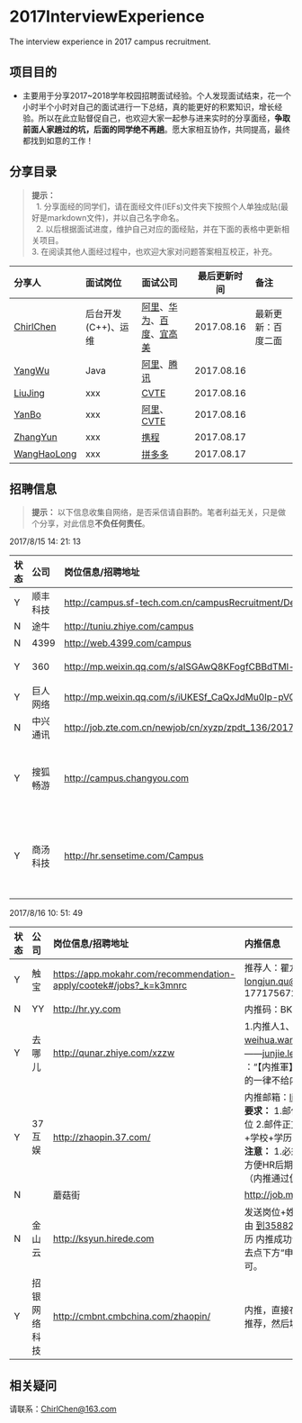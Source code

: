 # 2017InterviewExperience
The interview experience in 2017 campus recruitment.
## 项目目的
- 主要用于分享2017~2018学年校园招聘面试经验。个人发现面试结束，花一个小时半个小时对自己的面试进行一下总结，真的能更好的积累知识，增长经验。所以在此立贴督促自己，也欢迎大家一起参与进来实时的分享面经，**争取前面人家趟过的坑，后面的同学绝不再趟**。愿大家相互协作，共同提高，最终都找到如意的工作！

## 分享目录
> **提示：** <br>
    1. 分享面经的同学们，请在面经文件(IEFs)文件夹下按照个人单独成贴(最好是markdown文件)，并以自己名字命名。 <br>
    2. 以后根据面试进度，维护自己对应的面经贴，并在下面的表格中更新相关项目。<br>
    3. 在阅读其他人面经过程中，也欢迎大家对问题答案相互校正，补充。<br>
  
| 分享人 | 面试岗位 | 面试公司 | 最后更新时间 | 备注 |
| :--- | :---- | :---- | :---: | :----- | 
|[ChirlChen](./IEFs/ChirlChen.md)| 后台开发(C++)、运维| [阿里](./IEFs/ChirlChen.md#mayijinfu)、[华为](./IEFs/ChirlChen.md#huawei)、[百度](./IEFs/ChirlChen.md#baidu_shanghai)、[宜高美](./IEFs/ChirlChen.md#yigaomei) | 2017.08.16| 最新更新：百度二面 |
|[YangWu](./IEFs/YangWu.md) | Java | [阿里](./IEFs/YangWu.md#ali)、[腾讯](./IEFs/YangWu.md#tengxun) | 2017.08.16 | |
|[LiuJing](./IEFs/LiuJing.md) | xxx | [CVTE](./IEFs/LiuJing.md#cvte)| 2017.08.16 | |
|[YanBo](./IEFs/YanBo.md) | xxx | [阿里](./IEFs/YanBo.md#ali)、[CVTE](./IEFs/YanBo.md#cvte)| 2017.08.16 | |
|[ZhangYun](./IEFs/ZhangYun.md) | xxx | [携程](./IEFs/ZhangYun.md#xiecheng)| 2017.08.17 | |
|[WangHaoLong](./IEFs/WangHaoLong.md) | xxx | [拼多多](./IEFs/WangHaoLong.md#pinduoduo)| 2017.08.17 | |
 
 
## 招聘信息
> **提示：** 以下信息收集自网络，是否采信请自斟酌。笔者利益无关，只是做个分享，对此信息**不负任何责任**。

2017/8/15 14: 21: 13

|状态 | 公司 | 岗位信息/招聘地址 | 内推信息 |
| --- | :--- | :--- | :----|
| Y | 顺丰科技 | http://campus.sf-tech.com.cn/campusRecruitment/Default.html |内推码：366109、366040 |
| N | 途牛 | http://tuniu.zhiye.com/campus |内推码：TN006520|
| N | 4399 | http://web.4399.com/campus | 内推码：TMZBPEG5 |
| Y | 360 | http://mp.weixin.qq.com/s/aISGAwQ8KFogfCBBdTMl-Q | 内推:yuanfang@360.cn，主题: 姓名 + 岗位 + 手机号 + 学校 |
| Y | 巨人网络 | http://mp.weixin.qq.com/s/iUKESf_CaQxJdMu0Ip-pVQ | 内推邮箱:mr_jwyyx@163.com|
| N | 中兴通讯 | http://job.zte.com.cn/newjob/cn/xyzp/zpdt_136/201708/t20170811_465091.html | 内推码  ZTE170EM0、ZTE04YDQ0|
| Y | 搜狐畅游 | http://campus.changyou.com |  liang_m@cyou-inc.com，简历格式【姓名+内推岗位+电话号码+学校】，邮件中尽量写一段突出自己优势的文字，这样内推成功的几率会更大。|
| Y | 商汤科技 | http://hr.sensetime.com/Campus | 内推邮箱:hegaoyuan@sensetime.com，简历请以【姓名-学校-应聘职位-期望工作地点】命名。邮件内容请用以下模板：姓名：邮箱：电话：自我推荐： |

2017/8/16 10: 51: 49 

|状态 | 公司 | 岗位信息/招聘地址 | 内推信息 |
| --- | :--- | :--- | :----|
| Y | 触宝 | https://app.mokahr.com/recommendation-apply/cootek#/jobs?_k=k3mnrc | 推荐人：瞿龙俊；推荐邮箱：longjun.qu@cootek.cn；推荐人手机：17717567217 |
| N | YY | http://hr.yy.com | 内推码：BKR51 |
| Y | 去哪儿 | http://qunar.zhiye.com/xzzw | 1.内推人1、 weihua.wang@qunar.com，2.内推人2——junjie.le@qunar.com，邮件名称 ：“【内推軍】岗位-学校-姓名”。不按格式的一律不给内推哦！|
| Y | 37互娱 | http://zhaopin.37.com/ |内推邮箱：liangyangrong@37.com <br>**要求：** 1.邮件主题：内推軍+姓名+应聘岗位 2.邮件正文附上：姓名+手机号+邮箱+学校+学历 <br>**注意：** 1.必须按照此格式填完所有信息，方便HR后期录入 2.内推通过会有短信通知（内推通过仍需要网申） |
| N | |蘑菇街 |http://job.mogujie.com/campus/position | 内推邮箱：jiangchuan@meili-inc.com。<br>邮件标题：【姓名】+【求职岗位（北京or杭州）】+【手机号】+【邮箱】+【来自内推軍】<br> 邮件内容:1.【姓名】+【性别】+【岗位（北京or杭州）】【最高学历】+【手机号码】+【邮箱】+【学校全称】  ☜需要录入信息，缺一不可 2:推荐理由:  重要请认真写，我会根据这个筛选哈（不超过200字）3:简历附件（PDF格式）4.不按上述要求来的，一律不给内推 ！！谢谢合作！！！！注意:岗位需标明  北京or杭州祝秋招顺利，各位加油 |
| N | 金山云 | http://ksyun.hirede.com | 发送岗位+姓名+性别+电话+邮箱+推荐理由 到3588212139@qq.com，不需要简历 内推成功会收到官方的邮件，点链接进去点下方“申请职位”，注册并完善简历即可。|
| Y | 招银网络科技 | http://cmbnt.cmbchina.com/zhaopin/ | 内推，直接在简历注册页面选是内部员工推荐，然后填核心系统开发一室 陈坦|

## 相关疑问
 请联系：ChirlChen@163.com
